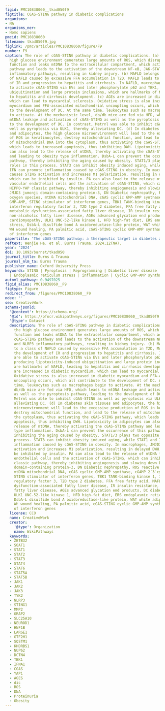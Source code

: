 ```yaml
---
figid: PMC10838060__tkad050f9
figtitle: CGAS-STING pathway in diabetic complications
organisms:
- NA
organisms_ner:
- Homo sapiens
pmcid: PMC10838060
filename: tkad050f9.jpg
figlink: /pmc/articles/PMC10838060/figure/F9
number: F9
caption: The role of cGAS-STING pathway in diabetic complications. (a) In DN, the
  high glucose environment generates large amounts of ROS, which disrupts mitochondrial
  function and leaks mtDNA to the extracellular compartment, which activates the cGAS-STING
  pathway and leads to the activation of the downstream NF-κB, JAK-STAT, and NLRP3
  inflammatory pathways, resulting in kidney injury. (b) MAFLD belongs to a class
  of NAFLD caused by excessive FFA accumulation in T2D, MAFLD leads to the development
  of IR and progression to hepatitis and cirrhosis. In NAFLD, macrophages are able
  to activate cGAS-STING via EVs and later phosphorylate p62 and TBK1, producing lipotoxicity-induced
  ubiquitination and large protein inclusions, which are hallmarks of NAFLD, leading
  to hepatitis and cirrhosis development. (c) AGEs are increased in diabetic myocardium,
  which can lead to myocardial sclerosis. Oxidative stress is also increased in diabetic
  myocardium and FFA-associated mitochondrial uncoupling occurs, which all contribute
  to the development of DC. At the same time, leukocytes such as macrophages begin
  to activate. At the mechanistic level, db/db mice are fed via HFD, which leads to
  mtDNA leakage and activation of cGAS-STING as well as the pyroptosis pathway, leading
  to the development of DC. In contrast, Metrnl was able to inhibit cGAS-STING as
  well as pyroptosis via ULK1, thereby alleviating DC. (d) In diabetes skin tissues
  and adipocytes, the high glucose microenvironment will lead to the excessive production
  of ROS in keratinocytes, destroy mitochondrial function, and lead to the release
  of mitochondrial DNA into the cytoplasm, thus activating the cGAS-STING pathway,
  which leads to increased apoptosis, thus inhibiting DWH. Lipotoxicity in adipocytes
  can also lead to the release of mtDNA, thereby activating the cGAS-STING pathway
  and leading to obesity type inflammation. DsbA-L can prevent the occurrence of this
  pathway, thereby inhibiting the aging caused by obesity. STAT1/3 plays two opposite
  roles in this process. STAT3 can inhibit obesity induced aging, while STAT1 and
  IFN can promote inflammation caused by cGAS-STING in obesity. In macrophages, JMJD3
  causes STING activation and increases M1 polarization, resulting in delayed DWH,
  which can be inhibited by insulin. PA can also lead to the release of mtDNA from
  vascular endothelial cells and the activation of cGAS-STING, which can inhibit the
  HIPPO-YAP classic pathway, thereby inhibiting angiogenesis and slowing down DWH.
  JMJD3 jumonji domain-containing protein-3, DN Diabetic nephropathy, ROS reactive
  oxygen species, mtDNA mitochondrial DNA, cGAS cyclic GMP-AMP synthase, cGAMP 2′3′cyclic
  GMP–AMP, STING stimulator of interferon genes, TBK1 TANK-binding kinase 1, IRF3
  interferon regulatory factor 3, T2D type 2 diabetes, FFA free fatty acid, MAFLD
  metabolic dysfunction-associated fatty liver disease, IR insulin resistance, NAFLD
  non-alcoholic fatty liver disease, AGEs advanced glycation end products, DC diabetic
  cardiomyopathy, ULK1 UNC-52-like kinase 1, HFD high-fat diet, ERS endoplasmic reticulum
  stress, DsbA-L disulfide bond A oxidoreductase-like protein, WAT white adipose tissue,
  WH wound healing, PA palmitic acid, cGAS-STING cyclic GMP-AMP synthase-stimulator
  of interferon genes
papertitle: 'The cGAS-STING pathway: a therapeutic target in diabetes and its complications'
reftext: Wenjie He, et al. Burns Trauma. 2024;12(NA).
year: '2024'
doi: 10.1093/burnst/tkad050
journal_title: Burns & Trauma
journal_nlm_ta: Burns Trauma
publisher_name: Oxford University Press
keywords: STING | Pyroptosis | Reprogramming | Diabetic liver disease | Diabetic wound
  | Endoplasmic reticulum stress | inflammation | Cyclic GMP-AMP synthase
automl_pathway: 0.9497025
figid_alias: PMC10838060__F9
figtype: Figure
redirect_from: /figures/PMC10838060__F9
ndex: ''
seo: CreativeWork
schema-jsonld:
  '@context': https://schema.org/
  '@id': https://pfocr.wikipathways.org/figures/PMC10838060__tkad050f9.html
  '@type': Dataset
  description: The role of cGAS-STING pathway in diabetic complications. (a) In DN,
    the high glucose environment generates large amounts of ROS, which disrupts mitochondrial
    function and leaks mtDNA to the extracellular compartment, which activates the
    cGAS-STING pathway and leads to the activation of the downstream NF-κB, JAK-STAT,
    and NLRP3 inflammatory pathways, resulting in kidney injury. (b) MAFLD belongs
    to a class of NAFLD caused by excessive FFA accumulation in T2D, MAFLD leads to
    the development of IR and progression to hepatitis and cirrhosis. In NAFLD, macrophages
    are able to activate cGAS-STING via EVs and later phosphorylate p62 and TBK1,
    producing lipotoxicity-induced ubiquitination and large protein inclusions, which
    are hallmarks of NAFLD, leading to hepatitis and cirrhosis development. (c) AGEs
    are increased in diabetic myocardium, which can lead to myocardial sclerosis.
    Oxidative stress is also increased in diabetic myocardium and FFA-associated mitochondrial
    uncoupling occurs, which all contribute to the development of DC. At the same
    time, leukocytes such as macrophages begin to activate. At the mechanistic level,
    db/db mice are fed via HFD, which leads to mtDNA leakage and activation of cGAS-STING
    as well as the pyroptosis pathway, leading to the development of DC. In contrast,
    Metrnl was able to inhibit cGAS-STING as well as pyroptosis via ULK1, thereby
    alleviating DC. (d) In diabetes skin tissues and adipocytes, the high glucose
    microenvironment will lead to the excessive production of ROS in keratinocytes,
    destroy mitochondrial function, and lead to the release of mitochondrial DNA into
    the cytoplasm, thus activating the cGAS-STING pathway, which leads to increased
    apoptosis, thus inhibiting DWH. Lipotoxicity in adipocytes can also lead to the
    release of mtDNA, thereby activating the cGAS-STING pathway and leading to obesity
    type inflammation. DsbA-L can prevent the occurrence of this pathway, thereby
    inhibiting the aging caused by obesity. STAT1/3 plays two opposite roles in this
    process. STAT3 can inhibit obesity induced aging, while STAT1 and IFN can promote
    inflammation caused by cGAS-STING in obesity. In macrophages, JMJD3 causes STING
    activation and increases M1 polarization, resulting in delayed DWH, which can
    be inhibited by insulin. PA can also lead to the release of mtDNA from vascular
    endothelial cells and the activation of cGAS-STING, which can inhibit the HIPPO-YAP
    classic pathway, thereby inhibiting angiogenesis and slowing down DWH. JMJD3 jumonji
    domain-containing protein-3, DN Diabetic nephropathy, ROS reactive oxygen species,
    mtDNA mitochondrial DNA, cGAS cyclic GMP-AMP synthase, cGAMP 2′3′cyclic GMP–AMP,
    STING stimulator of interferon genes, TBK1 TANK-binding kinase 1, IRF3 interferon
    regulatory factor 3, T2D type 2 diabetes, FFA free fatty acid, MAFLD metabolic
    dysfunction-associated fatty liver disease, IR insulin resistance, NAFLD non-alcoholic
    fatty liver disease, AGEs advanced glycation end products, DC diabetic cardiomyopathy,
    ULK1 UNC-52-like kinase 1, HFD high-fat diet, ERS endoplasmic reticulum stress,
    DsbA-L disulfide bond A oxidoreductase-like protein, WAT white adipose tissue,
    WH wound healing, PA palmitic acid, cGAS-STING cyclic GMP-AMP synthase-stimulator
    of interferon genes
  license: CC0
  name: CreativeWork
  creator:
    '@type': Organization
    name: WikiPathways
  keywords:
  - ZBTB32
  - SOAT1
  - STAT1
  - STAT2
  - STAT3
  - STAT4
  - STAT6
  - STAT5A
  - STAT5B
  - JAK1
  - JAK2
  - JAK3
  - TYK2
  - NLRP3
  - STING1
  - MMP2
  - GRAP2
  - SLC25A10
  - NEUROD1
  - HNF1B
  - LARGE1
  - GTF2H1
  - SQSTM1
  - KHDRBS1
  - NUP62
  - DCTN4
  - TBK1
  - IFNA1
  - CGAS
  - YAP1
  - AGES
  - dic
  - ROS
  - DNA
  - Proteinuria
  - Obesity
---
```

